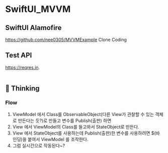 # SwiftUI_MVVM

## SwiftUI Alamofire
https://github.com/nee0305/MVVMExample
Clone Coding 


## Test API
https://reqres.in. 
<br/> 
<br/> 

## 🤔 Thinking
### Flow
1. ViewModel 에서 Class를 ObservableObject(다른 View가 관찰할 수 있는 객체로 만든다는 듯?)로 만들고 변수를 Publish(출판) 하면 
2. View 에서 ViewModel의 Class를 들고와서 StateObject로 만든다.
3. View 에서 StateObject를 사용하는데 Publish(출판)한 변수를 사용하려면 $(바인딩)을 붙여서 ViewModel 를 조작한다.
4. 그럼 실시간으로 작동된다~?
